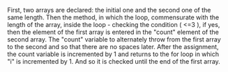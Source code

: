First, two arrays are declared: the initial one and the second one of the same length. Then the method, in which the loop, commensurate with the length of the array, inside the loop - checking the condition ( <=3 ), if yes, then the element of the first array is entered in the "count" element of the second array. The "count" variable to alternately throw from the first array to the second and so that there are no spaces later. After the assignment, the count variable is incremented by 1 and returns to the for loop in which "i" is incremented by 1. And so it is checked until the end of the first array.
